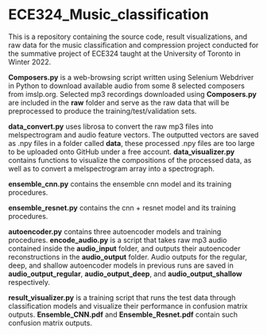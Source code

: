 # ECE324_Music_classification

This is a repository containing the source code, result visualizations, and raw data for the music classification and 
compression project conducted for the summative project of ECE324 taught at the University of Toronto in Winter 2022.

**Composers.py** is a web-browsing script written using Selenium Webdriver in Python to download available audio from
some 8 selected composers from imslp.org. Selected mp3 recordings downloaded using **Composers.py** are included in the
**raw** folder and serve as the raw data that will be preprocessed to produce the training/test/validation sets.

**data_convert.py** uses librosa to convert the raw mp3 files into melspectrogram and audio feature vectors. The
outputted vectors are saved as .npy files in a folder called **data**, these processed .npy files are too large to be uploaded onto GitHub under a 
free account. **data_visualizer.py** contains functions to visualize the compositions of the processed data, as well as
to convert a melspectrogram array into a spectrograph.

**ensemble_cnn.py** contains the ensemble cnn model and its training procedures.

**ensemble_resnet.py** contains the cnn + resnet model and its training procedures.

**autoencoder.py** contains three autoencoder models and training procedures. **encode_audio.py** is a script that takes
raw mp3 audio contained inside the **audio_input** folder, and outputs their autoencoder reconstructions in the **audio_output**
folder. Audio outputs for the regular, deep, and shallow autoencoder models in previous runs are saved in **audio_output_regular**, **audio_output_deep**,
and **audio_output_shallow** respectively.

**result_visualizer.py** is a training script that runs the test data through classification models and visualize their 
performance in confusion matrix outputs. **Ensemble_CNN.pdf** and **Ensemble_Resnet.pdf** contain such confusion matrix 
outputs. 
